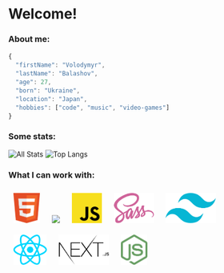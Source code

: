 # Welcome!

### About me:

```javascript
{
  "firstName": "Volodymyr",
  "lastName": "Balashov",
  "age": 27,
  "born": "Ukraine",
  "location": "Japan",
  "hobbies": ["code", "music", "video-games"]
}
```

### Some stats:

![All Stats](https://github-readme-stats-axpwmfcg3.vercel.app/api?username=volod-one&bg_color=171717&title_color=DA0037&text_color=EDEDED&icon_color=444444&show_icons=true&include_all_commits=true&count_private=true&hide=contribs)
![Top Langs](https://github-readme-stats.vercel.app/api/top-langs/?username=volod-one&bg_color=171717&title_color=DA0037&text_color=EDEDED&icon_color=444444&layout=compact&card_width=445)

### What I can work with:

<div alight="left">
  <img src="./icons/html.svg" height="60" style="margin:10px"  />
  <img src="./icons/css.svg" height="60" style="margin:10px"  />
  <img src="./icons/js.svg" height="60" style="margin:10px"  />
  <img src="./icons/sass.svg" height="60" style="margin:10px"  />
  <img src="./icons/tailwind-css.svg" height="60" style="margin:10px"  />
  <img src="./icons/react-js.svg" height="60" style="margin:10px"   />
  <img src="./icons/nextjs.svg" height="60" style="margin:10px"  />
  <img src="./icons/node-js.svg" height="60" style="margin:10px"   />
</div>
